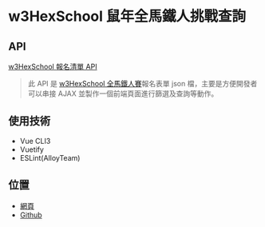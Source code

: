 # w3HexSchool 鼠年全馬鐵人挑戰查詢

## API
[w3HexSchool 報名清單 API](https://github.com/hexschool/w3hexschool-API)
>此 API 是 [w3HexSchool 全馬鐵人賽](https://www.hexschool.com/2019/11/14/2019-11-14-w3Hexschool-2020-challenge/?fbclid=IwAR2fYlZDJXUdJk5zwU92OH8ys5dPpi3ktA1u--IO6PtUeUtH9ilRgxi1FtA)報名表單 json 檔，主要是方便開發者可以串接 AJAX 並製作一個前端頁面進行篩選及查詢等動作。


## 使用技術

- Vue CLI3
- Vuetify
- ESLint(AlloyTeam)

## 位置
- [網頁](https://chupai.github.io/w3cHexSchool-w3HexSchool-searchPage/#/)
- [Github](https://github.com/chupai/w3HexSchool-searchPage)
